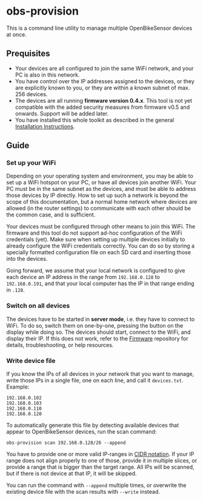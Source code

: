 # obs-provision

This is a command line utility to manage multiple OpenBikeSensor devices at once. 

## Prequisites

* Your devices are all configured to join the same WiFi network, and your PC is
  also in this network. 
* You have control over the IP addresses assigned to the devices, or they are
  explicitly known to you, or they are within a known subnet of max. 256
  devices.
* The devices are all running **firmware version 0.4.x**. This tool is not yet
  compatible with the added security measures from firmware v0.5 and onwards.
  Support will be added later.
* You have installed this whole toolkit as described in the general
  [Installation Instructions](../README.md).

## Guide

### Set up your WiFi

Depending on your operating system and environment, you may be able to set up a
WiFi hotspot on your PC, or have all devices join another WiFi. Your PC must be
in the same subnet as the devices, and must be able to address those devices by
IP directly. How to set up such a network is beyond the scope of this
documentation, but a normal home network where devices are allowed (in the
router settings) to communicate with each other should be the common case, and
is sufficient.

Your devices must be configured through other means to join this WiFi. The
firmware and this tool do not support ad-hoc configuration of the WiFi
credentials (yet). Make sure when setting up multiple devices initially to
already configure the WiFi credentials correctly. You can do so by storing a
specially formatted configuration file on each SD card and inserting those into
the devices.

Going forward, we assume that your local network is configured to give each
device an IP address in the range from `192.168.0.128` to `192.168.0.191`, and
that your local computer has the IP in that range ending in `.128`.

### Switch on all devices

The devices have to be started in **server mode**, i.e. they have to connect to
WiFi. To do so, switch them on one-by-one, pressing the button on the display
while doing so. The devices should start, connect to the WiFi, and display
their IP. If this does not work, refer to the
[Firmware](https://github.com/openbikesensor/OpenBikeSensorFirmware) repository
for details, troubleshooting, or help resources.

### Write device file

If you know the IPs of all devices in your network that you want to manage,
write those IPs in a single file, one on each line, and call it `devices.txt`. Example:

    192.168.0.102
    192.168.0.103
    192.168.0.110
    192.168.0.120
    
To automatically generate this file by detecting available devices that appear
to OpenBikeSensor devices, run the scan command:

    obs-provision scan 192.168.0.128/26 --append
    
You have to provide one or more valid IP-ranges in [CIDR
notation](https://en.wikipedia.org/wiki/CIDR_notation#CIDR_notation). If your
IP range does not align properly to one of those, provide it in multiple
slices, or provide a range that is bigger than the target range. All IPs will
be scanned, but if there is not device at that IP, it will be skipped.

You can run the command with `--append` multiple times, or overwrite the
existing device file with the scan results with `--write` instead.
